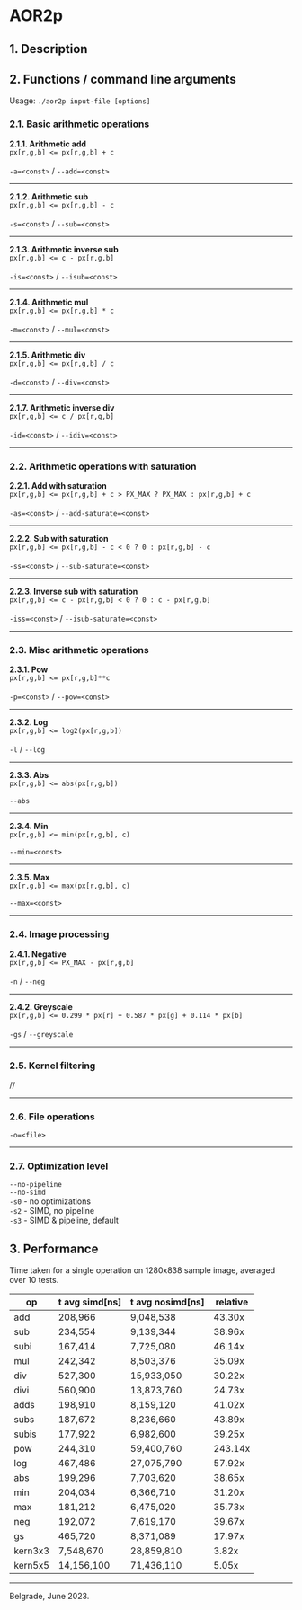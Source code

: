 # AOR2p
## 1. Description

## 2. Functions / command line arguments
Usage: `./aor2p input-file [options]`
### 2.1. Basic arithmetic operations
**2.1.1.  Arithmetic add**\
`px[r,g,b] <= px[r,g,b] + c`\
\
`-a=<const>` / `--add=<const>`
___
**2.1.2.  Arithmetic sub**\
`px[r,g,b] <= px[r,g,b] - c`\
\
`-s=<const>` / `--sub=<const>`
___
**2.1.3.  Arithmetic inverse sub**\
`px[r,g,b] <= c - px[r,g,b]`\
\
`-is=<const>` / `--isub=<const>`
___
**2.1.4.  Arithmetic mul**\
`px[r,g,b] <= px[r,g,b] * c`\
\
`-m=<const>` / `--mul=<const>`
___
**2.1.5.  Arithmetic div**\
`px[r,g,b] <= px[r,g,b] / c`\
\
`-d=<const>` / `--div=<const>`
___
**2.1.7.  Arithmetic inverse div**\
`px[r,g,b] <= c / px[r,g,b]`\
\
`-id=<const>` / `--idiv=<const>`
___
### 2.2. Arithmetic operations with saturation
**2.2.1. Add with saturation**\
`px[r,g,b] <= px[r,g,b] + c > PX_MAX ? PX_MAX : px[r,g,b] + c`\
\
`-as=<const>` / `--add-saturate=<const>`
___
**2.2.2. Sub with saturation**\
`px[r,g,b] <= px[r,g,b] - c < 0 ? 0 : px[r,g,b] - c`\
\
`-ss=<const>` / `--sub-saturate=<const>`
___
**2.2.3. Inverse sub with saturation**\
`px[r,g,b] <= c - px[r,g,b] < 0 ? 0 : c - px[r,g,b]`\
\
`-iss=<const>` / `--isub-saturate=<const>`
___
### 2.3. Misc arithmetic operations
**2.3.1.  Pow**\
`px[r,g,b] <= px[r,g,b]**c`\
\
`-p=<const>` / `--pow=<const>`
___
**2.3.2.  Log**\
`px[r,g,b] <= log2(px[r,g,b])`\
\
`-l` / `--log`
___
**2.3.3.  Abs**\
`px[r,g,b] <= abs(px[r,g,b])`\
\
`--abs`
___
**2.3.4.  Min**\
`px[r,g,b] <= min(px[r,g,b], c)`\
\
`--min=<const>`
___
**2.3.5.  Max**\
`px[r,g,b] <= max(px[r,g,b], c)`\
\
`--max=<const>`
___
### 2.4. Image processing
**2.4.1.  Negative**\
`px[r,g,b] <= PX_MAX - px[r,g,b]`\
\
`-n` / `--neg`
___
**2.4.2.  Greyscale**\
`px[r,g,b] <= 0.299 * px[r] + 0.587 * px[g] + 0.114 * px[b]`\
\
`-gs` / `--greyscale`
___
### 2.5. Kernel filtering
//
___
### 2.6. File operations
`-o=<file>`
___
### 2.7. Optimization level
`--no-pipeline`\
`--no-simd`\
`-s0` - no optimizations\
`-s2` - SIMD, no pipeline\
`-s3` - SIMD & pipeline, default
## 3. Performance
Time taken for a single operation on 1280x838 sample image, averaged over 10 tests.

| op      | t avg simd[ns] | t avg nosimd[ns] | relative |
| ------- | -------------- | ---------------- | -------- |
| add     | 208,966        | 9,048,538        |  43.30x  |
| sub     | 234,554        | 9,139,344        |  38.96x  |
| subi    | 167,414        | 7,725,080        |  46.14x  |
| mul     | 242,342        | 8,503,376        |  35.09x  |
| div     | 527,300        | 15,933,050       |  30.22x  |
| divi    | 560,900        | 13,873,760       |  24.73x  |
| adds    | 198,910        | 8,159,120        |  41.02x  |
| subs    | 187,672        | 8,236,660        |  43.89x  |
| subis   | 177,922        | 6,982,600        |  39.25x  |
| pow     | 244,310        | 59,400,760       | 243.14x  |
| log     | 467,486        | 27,075,790       |  57.92x  |
| abs     | 199,296        | 7,703,620        |  38.65x  |
| min     | 204,034        | 6,366,710        |  31.20x  |
| max     | 181,212        | 6,475,020        |  35.73x  |
| neg     | 192,072        | 7,619,170        |  39.67x  |
| gs      | 465,720        | 8,371,089        |  17.97x  |
| kern3x3 | 7,548,670      | 28,859,810       |   3.82x  |
| kern5x5 | 14,156,100     | 71,436,110       |   5.05x  |
___
Belgrade, June 2023.